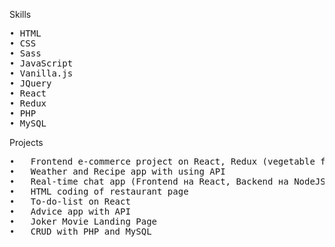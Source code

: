 Skills
<pre>
• HTML 
• CSS
• Sass
• JavaScript
• Vanilla.js
• JQuery 
• React  
• Redux   
• PHP
• MySQL
</pre>

Projects
<pre>
•	Frontend e-commerce project on React, Redux (vegetable foods)
•	Weather and Recipe app with using API
•	Real-time chat app (Frontend на React, Backend на NodeJS, Socket.io)
•	HTML coding of restaurant page
•	To-do-list on React
•	Advice app with API
•	Joker Movie Landing Page
•	CRUD with PHP and MySQL
</pre>
